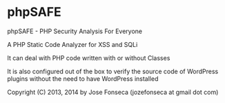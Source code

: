 phpSAFE
=======

phpSAFE - PHP Security Analysis For Everyone

A PHP Static Code Analyzer for XSS and SQLi

It can deal with PHP code written with or without Classes

It is also configured out of the box to verify the source code of WordPress plugins without the need to have WordPress installed

Copyright (C) 2013, 2014 by Jose Fonseca (jozefonseca at gmail dot com)
